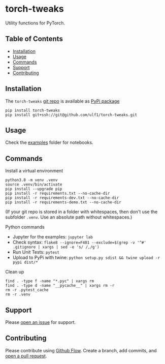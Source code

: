 # torch-tweaks
Utility functions for PyTorch.

## Table of Contents
* [Installation](#installation)
* [Usage](#usage)
* [Commands](#commands)
* [Support](#support)
* [Contributing](#contributing)


## Installation
The `torch-tweaks` [git repo](http://github.com/ulf1/torch-tweaks) is available as [PyPi package](https://pypi.org/project/torch-tweaks)

```
pip install torch-tweaks
pip install git+ssh://git@github.com/ulf1/torch-tweaks.git
```


## Usage
Check the [examples](http://github.com/ulf1/torch-tweaks/examples) folder for notebooks.


## Commands
Install a virtual environment

```
python3.8 -m venv .venv
source .venv/bin/activate
pip install --upgrade pip
pip install -r requirements.txt --no-cache-dir
pip install -r requirements-dev.txt --no-cache-dir
pip install -r requirements-demo.txt --no-cache-dir
```

(If your git repo is stored in a folder with whitespaces, then don't use the subfolder `.venv`. Use an absolute path without whitespaces.)

Python commands

* Jupyter for the examples: `jupyter lab`
* Check syntax: `flake8 --ignore=F401 --exclude=$(grep -v '^#' .gitignore | xargs | sed -e 's/ /,/g')`
* Run Unit Tests: `pytest`
* Upload to PyPi with twine: `python setup.py sdist && twine upload -r pypi dist/*`

Clean up 

```
find . -type f -name "*.pyc" | xargs rm
find . -type d -name "__pycache__" | xargs rm -r
rm -r .pytest_cache
rm -r .venv
```


## Support
Please [open an issue](https://github.com/ulf1/torch-tweaks/issues/new) for support.


## Contributing
Please contribute using [Github Flow](https://guides.github.com/introduction/flow/). Create a branch, add commits, and [open a pull request](https://github.com/ulf1/torch-tweaks/compare/).
